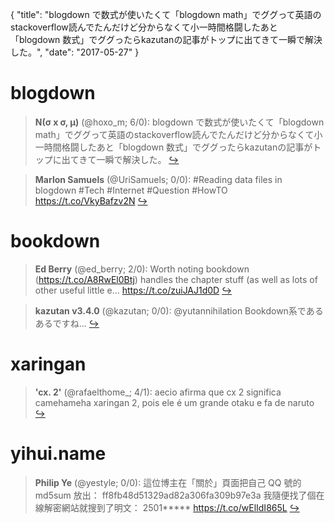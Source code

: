 {
  "title": "blogdown で数式が使いたくて「blogdown math」でググって英語のstackoverflow読んでたんだけど分からなくて小一時間格闘したあと「blogdown 数式」でググったらkazutanの記事がトップに出てきて一瞬で解決した。",
  "date": "2017-05-27"
}

# blogdown

> **N(σ x σ, μ)** (@hoxo_m; 6/0): blogdown で数式が使いたくて「blogdown math」でググって英語のstackoverflow読んでたんだけど分からなくて小一時間格闘したあと「blogdown 数式」でググったらkazutanの記事がトップに出てきて一瞬で解決した。  [&#8618;](https://twitter.com/xieyihui/status/868430914195292161)

<!-- -->


> **Marlon Samuels** (@UriSamuels; 0/0): #Reading data files in blogdown
#Tech #Internet #Question #HowTO
https://t.co/VkyBafzv2N  [&#8618;](https://twitter.com/xieyihui/status/868411107165319168)

<!-- -->


# bookdown

> **Ed Berry** (@ed_berry; 2/0): Worth noting bookdown (https://t.co/A8RwEl0Btj) handles the chapter stuff (as well as lots of other useful little e… https://t.co/zuiJAJ1d0D  [&#8618;](https://twitter.com/xieyihui/status/868398251686461440)

<!-- -->


> **kazutan v3.4.0** (@kazutan; 0/0): @yutannihilation Bookdown系であるあるですね...  [&#8618;](https://twitter.com/xieyihui/status/868424271395246080)

<!-- -->


# xaringan

> **'cx. 2'** (@rafaelthome_; 4/1): aecio afirma que cx 2 significa camehameha xaringan 2, pois ele é um grande otaku e fa de naruto  [&#8618;](https://twitter.com/xieyihui/status/868253018604613632)

<!-- -->


# yihui.name

> **Philip Ye** (@yestyle; 0/0): 這位博主在「關於」頁面把自己 QQ 號的 md5sum 放出： ff8fb48d51329ad82a306fa309b97e3a 我隨便找了個在線解密網站就搜到了明文： 2501*****
 https://t.co/wElIdI865L  [&#8618;](https://twitter.com/xieyihui/status/868272157574307840)

<!-- -->


